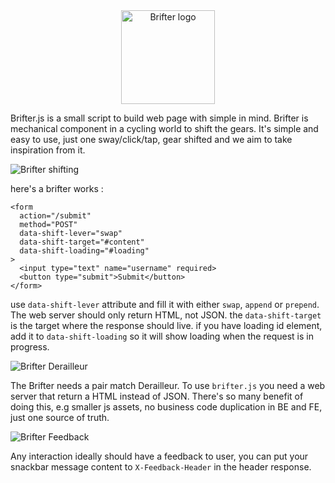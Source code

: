 <div align="center">
  <img src="assets/brifter-logo.avif" alt="Brifter logo" width="150" height="150">
</div>

Brifter.js is a small script to build web page with simple in mind. Brifter is mechanical component in a cycling world to shift the gears. It's simple and easy to use, just one sway/click/tap, gear shifted and we aim to take inspiration from it.

![Brifter shifting](assets/brifter-shifting.avif)

here's a brifter works : 

```
<form 
  action="/submit" 
  method="POST" 
  data-shift-lever="swap" 
  data-shift-target="#content" 
  data-shift-loading="#loading"
>
  <input type="text" name="username" required>
  <button type="submit">Submit</button>
</form>
```

use `data-shift-lever` attribute and fill it with either `swap`, `append` or `prepend`. The web server should only return HTML, not JSON. the `data-shift-target` is the target where the response should live. if you have loading id element, add it to `data-shift-loading` so it will show loading when the request is in progress.

![Brifter Derailleur](assets/brifter-derailleur.avif)

The Brifter needs a pair match Derailleur. To use `brifter.js` you need a web server that return a HTML instead of JSON. There's so many benefit of doing this, e.g smaller js assets, no business code duplication in BE and FE, just one source of truth.

![Brifter Feedback](assets/brifter-feedback.avif)

Any interaction ideally should have a feedback to user, you can put your snackbar message content to `X-Feedback-Header` in the header response.